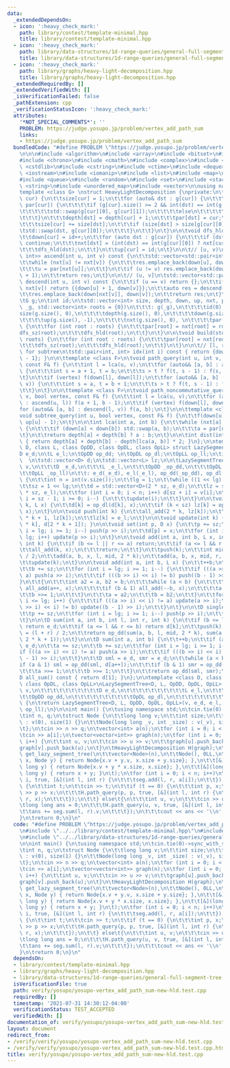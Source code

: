 ```yaml
---
data:
  _extendedDependsOn:
  - icon: ':heavy_check_mark:'
    path: library/contest/template-minimal.hpp
    title: library/contest/template-minimal.hpp
  - icon: ':heavy_check_mark:'
    path: library/data-structures/1d-range-queries/general-full-segment-tree.hpp
    title: library/data-structures/1d-range-queries/general-full-segment-tree.hpp
  - icon: ':heavy_check_mark:'
    path: library/graphs/heavy-light-decomposition.hpp
    title: library/graphs/heavy-light-decomposition.hpp
  _extendedRequiredBy: []
  _extendedVerifiedWith: []
  _isVerificationFailed: false
  _pathExtension: cpp
  _verificationStatusIcon: ':heavy_check_mark:'
  attributes:
    '*NOT_SPECIAL_COMMENTS*': ''
    PROBLEM: https://judge.yosupo.jp/problem/vertex_add_path_sum
    links:
    - https://judge.yosupo.jp/problem/vertex_add_path_sum
  bundledCode: "#define PROBLEM \"https://judge.yosupo.jp/problem/vertex_add_path_sum\"\
    \n\n\n#include <algorithm>\n#include <array>\n#include <bitset>\n#include <cassert>\n\
    #include <chrono>\n#include <cmath>\n#include <complex>\n#include <cstdio>\n#include\
    \ <cstdlib>\n#include <cstring>\n#include <ctime>\n#include <deque>\n#include\
    \ <iostream>\n#include <iomanip>\n#include <list>\n#include <map>\n#include <numeric>\n\
    #include <queue>\n#include <random>\n#include <set>\n#include <stack>\n#include\
    \ <string>\n#include <unordered_map>\n#include <vector>\n\nusing namespace std;\n\
    template <class G> \nstruct HeavyLightDecomposition {\nprivate:\n\tvoid dfs_sz(int\
    \ cur) {\n\t\tsize[cur] = 1;\n\t\tfor (auto& dst : g[cur]) {\n\t\t\tif (dst ==\
    \ par[cur]) {\n\t\t\t\tif (g[cur].size() >= 2 && int(dst) == int(g[cur][0]))\n\
    \t\t\t\t\tstd::swap(g[cur][0], g[cur][1]);\n\t\t\t\telse\n\t\t\t\t\tcontinue;\n\
    \t\t\t}\n\t\t\tdepth[dst] = depth[cur] + 1;\n\t\t\tpar[dst] = cur;\n\t\t\tdfs_sz(dst);\n\
    \t\t\tsize[cur] += size[dst];\n\t\t\tif (size[dst] > size[g[cur][0]]) {\n\t\t\t\
    \tstd::swap(dst, g[cur][0]);\n\t\t\t}\n\t\t}\n\t}\n\n\tvoid dfs_hld(int cur) {\n\
    \t\tdown[cur] = id++;\n\t\tfor (auto dst : g[cur]) {\n\t\t\tif (dst == par[cur])\
    \ continue;\n\t\t\tnxt[dst] = (int(dst) == int(g[cur][0]) ? nxt[cur] : int(dst));\n\
    \t\t\tdfs_hld(dst);\n\t\t}\n\t\tup[cur] = id;\n\t}\n\n\t// [u, v)\n\tstd::vector<std::pair<int,\
    \ int>> ascend(int u, int v) const {\n\t\tstd::vector<std::pair<int, int>> res;\n\
    \t\twhile (nxt[u] != nxt[v]) {\n\t\t\tres.emplace_back(down[u], down[nxt[u]]);\n\
    \t\t\tu = par[nxt[u]];\n\t\t}\n\t\tif (u != v) res.emplace_back(down[u], down[v]\
    \ + 1);\n\t\treturn res;\n\t}\n\n\t// (u, v]\n\tstd::vector<std::pair<int, int>>\
    \ descend(int u, int v) const {\n\t\tif (u == v) return {};\n\t\tif (nxt[u] ==\
    \ nxt[v]) return {{down[u] + 1, down[v]}};\n\t\tauto res = descend(u, par[nxt[v]]);\n\
    \t\tres.emplace_back(down[nxt[v]], down[v]);\n\t\treturn res;\n\t}\n\npublic:\n\
    \tG g;\n\tint id;\n\tstd::vector<int> size, depth, down, up, nxt, par;\n\n\tHeavyLightDecomposition(G&\
    \ _g, std::vector<int> roots = {0})\n\t\t\t: g(_g),\n\t\t\t\tid(0),\n\t\t\t\t\
    size(g.size(), 0),\n\t\t\t\tdepth(g.size(), 0),\n\t\t\t\tdown(g.size(), -1),\n\
    \t\t\t\tup(g.size(), -1),\n\t\t\t\tnxt(g.size(), 0), \n\t\t\t\tpar(g.size(), 0)\
    \ {\n\t\tfor (int root : roots) {\n\t\t\tpar[root] = nxt[root] = root;\n\t\t\t\
    dfs_sz(root);\n\t\t\tdfs_hld(root);\n\t\t}\n\t}\n\n\tvoid build(std::vector<int>\
    \ roots) {\n\t\tfor (int root : roots) {\n\t\t\tpar[root] = nxt[root] = root;\n\
    \t\t\tdfs_sz(root);\n\t\t\tdfs_hld(root);\n\t\t}\n\t}\n\n\t// [l, r], inclusive\
    \ for subtree\n\tstd::pair<int, int> idx(int i) const { return {down[i], up[i]\
    \ - 1}; }\n\n\ttemplate <class F>\n\tvoid path_query(int u, int v, bool vertex,\
    \ const F& f) {\n\t\tint l = lca(u, v);\n\t\tfor (auto&& [a, b] : ascend(u, l))\
    \ {\n\t\t\tint s = a + 1, t = b;\n\t\t\ts > t ? f(t, s - 1) : f(s, t - 1);\n\t\
    \t}\n\t\tif (vertex) f(down[l], down[l]);\n\t\tfor (auto&& [a, b] : descend(l,\
    \ v)) {\n\t\t\tint s = a, t = b + 1;\n\t\t\ts > t ? f(t, s - 1) : f(s, t - 1);\n\
    \t\t}\n\t}\n\n\ttemplate <class F>\n\tvoid path_noncommutative_query(int u, int\
    \ v, bool vertex, const F& f) {\n\t\tint l = lca(u, v);\n\t\tfor (auto&& [a, b]\
    \ : ascend(u, l)) f(a + 1, b - 1);\n\t\tif (vertex) f(down[l], down[l]);\n\t\t\
    for (auto&& [a, b] : descend(l, v)) f(a, b);\n\t}\n\n\ttemplate <class F>\n\t\
    void subtree_query(int u, bool vertex, const F& f) {\n\t\tf(down[u] + int(!vertex),\
    \ up[u] - 1);\n\t}\n\n\tint lca(int a, int b) {\n\t\twhile (nxt[a] != nxt[b])\
    \ {\n\t\t\tif (down[a] < down[b]) std::swap(a, b);\n\t\t\ta = par[nxt[a]];\n\t\
    \t}\n\t\treturn depth[a] < depth[b] ? a : b;\n\t}\n\n\tint dist(int a, int b)\
    \ { return depth[a] + depth[b] - depth[lca(a, b)] * 2; }\n};\n\ntemplate <class\
    \ D, class L, class OpDD, class OpDL, class OpLL> struct LazySegmentTree {\n\t\
    D e_d;\n\tL e_l;\n\tOpDD op_dd; \n\tOpDL op_dl;\n\tOpLL op_ll;\n\tint sz, lg;\
    \  \n\tstd::vector<D> d;\n\tstd::vector<L> lz;\n\n\tLazySegmentTree(const std::vector<D>&\
    \ v,\n\t\t\tD _e_d,\n\t\t\tL _e_l,\n\t\t\tOpDD _op_dd,\n\t\t\tOpDL _op_dl,\n\t\
    \t\tOpLL _op_ll)\n\t\t: e_d(_e_d), e_l(_e_l), op_dd(_op_dd), op_dl(_op_dl), op_ll(_op_ll)\
    \ {\n\t\tint n = int(v.size());\n\t\tlg = 1;\n\t\twhile ((1 << lg) < n) lg++;\n\
    \t\tsz = 1 << lg;\n\t\td = std::vector<D>(2 * sz, e_d);\n\t\tlz = std::vector<L>(2\
    \ * sz, e_l);\n\t\tfor (int i = 0; i < n; i++) d[sz + i] = v[i];\n\t\tfor (int\
    \ i = sz - 1; i >= 0; i--) {\n\t\t\tupdate(i);\n\t\t}\n\t}\n\n\tvoid all_add(int\
    \ k, L x) {\n\t\td[k] = op_dl(d[k], x);\n\t\tif (k < sz) lz[k] = op_ll(lz[k],\
    \ x);\n\t}\n\n\tvoid push(int k) {\n\t\tall_add(2 * k, lz[k]);\n\t\tall_add(2\
    \ * k + 1, lz[k]);\n\t\tlz[k] = e_l;\n\t}\n\n\tvoid update(int k) { d[k] = op_dd(d[2\
    \ * k], d[2 * k + 1]); }\n\n\tvoid set(int p, D x) {\n\t\tp += sz;\n\t\tfor (int\
    \ i = lg; i >= 1; i--) push(p >> i);\n\t\td[p] = x;\n\t\tfor (int i = 1; i <=\
    \ lg; i++) update(p >> i);\n\t}\n\n\tvoid add(int a, int b, L x, int l, int r,\
    \ int k) {\n\t\tif (b <= l || r <= a) return;\n\t\tif (a <= l && r <= b) {\n\t\
    \t\tall_add(k, x);\n\t\t\treturn;\n\t\t}\n\t\tpush(k);\n\t\tint mid = (l + r)\
    \ / 2;\n\t\tadd(a, b, x, l, mid, 2 * k);\n\t\tadd(a, b, x, mid, r, 2 * k + 1);\n\
    \t\tupdate(k);\n\t}\n\n\tvoid add(int a, int b, L x) {\n\t\t++b;\n\t\ta += sz;\n\
    \t\tb += sz;\n\t\tfor (int i = lg; i >= 1; i--) {\n\t\t\tif (((a >> i) << i) !=\
    \ a) push(a >> i);\n\t\t\tif (((b >> i) << i) != b) push((b - 1) >> i);\n\t\t\
    }\n\t\t{\n\t\t\tint a2 = a, b2 = b;\n\t\t\twhile (a < b) {\n\t\t\t\tif (a & 1)\
    \ all_add(a++, x);\n\t\t\t\tif (b & 1) all_add(--b, x);\n\t\t\t\ta >>= 1;\n\t\t\
    \t\tb >>= 1;\n\t\t\t}\n\t\t\ta = a2;\n\t\t\tb = b2;\n\t\t}\n\t\tfor (int i = 1;\
    \ i <= lg; i++) {\n\t\t\tif (((a >> i) << i) != a) update(a >> i);\n\t\t\tif (((b\
    \ >> i) << i) != b) update((b - 1) >> i);\n\t\t}\n\t}\n\n\tD single(int p) {\n\
    \t\tp += sz;\n\t\tfor (int i = lg; i >= 1; i--) push(p >> i);\n\t\treturn d[p];\n\
    \t}\n\n\tD sum(int a, int b, int l, int r, int k) {\n\t\tif (b <= l || r <= a)\
    \ return e_d;\n\t\tif (a <= l && r <= b) return d[k];\n\t\tpush(k);\n\t\tint mid\
    \ = (l + r) / 2;\n\t\treturn op_dd(sum(a, b, l, mid, 2 * k), sum(a, b, mid, r,\
    \ 2 * k + 1));\n\t}\n\n\tD sum(int a, int b) {\n\t\t++b;\n\t\tif (a == b) return\
    \ e_d;\n\t\ta += sz;\n\t\tb += sz;\n\t\tfor (int i = lg; i >= 1; i--) {\n\t\t\t\
    if (((a >> i) << i) != a) push(a >> i);\n\t\t\tif (((b >> i) << i) != b) push((b\
    \ - 1) >> i);\n\t\t}\n\t\tD sml = e_d, smr = e_d;\n\t\twhile (a < b) {\n\t\t\t\
    if (a & 1) sml = op_dd(sml, d[a++]);\n\t\t\tif (b & 1) smr = op_dd(d[--b], smr);\n\
    \t\t\ta >>= 1;\n\t\t\tb >>= 1;\n\t\t}\n\t\treturn op_dd(sml, smr);\n\t}\n\n\t\
    D all_sum() const { return d[1]; }\n};\n\ntemplate <class D, class L, class OpDD,\
    \ class OpDL, class OpLL>\nLazySegmentTree<D, L, OpDD, OpDL, OpLL> get_lazy_segment_tree(std::vector<D>\
    \ v,\n\t\t\t\t\t\t\t\t\t\tD e_d,\n\t\t\t\t\t\t\t\t\t\tL e_l,\n\t\t\t\t\t\t\t\t\
    \t\tOpDD op_dd,\n\t\t\t\t\t\t\t\t\t\tOpDL op_dl,\n\t\t\t\t\t\t\t\t\t\tOpLL op_ll)\
    \ {\n\treturn LazySegmentTree<D, L, OpDD, OpDL, OpLL>(v, e_d, e_l, op_dd, op_dl,\
    \ op_ll);\n}\n\nint main() {\n\tusing namespace std;\n\tcin.tie(0)->sync_with_stdio(false);\n\
    \tint n, q;\n\tstruct Node {\n\t\tlong long v;\n\t\tint size;\n\t\t\n\t\tNode()\
    \ : v(0), size(1) {}\n\t\tNode(long long _v, int _size) : v(_v), size(_size) {}\n\
    \t};\n\tcin >> n >> q;\n\tvector<int> a(n);\n\tfor (int i = 0; i < n; i++)\n\t\
    \tcin >> a[i];\n\tvector<vector<int>> graph(n);\n\tfor (int i = 0; i < n - 1;\
    \ i++) {\n\t\tint u, v;\n\t\tcin >> u >> v;\n\t\tgraph[u].push_back(v);\n\t\t\
    graph[v].push_back(u);\n\t}\n\tHeavyLightDecomposition H(graph);\n\tauto seg =\
    \ get_lazy_segment_tree(\n\t\tvector<Node>(n),\n\t\tNode(), 0LL,\n\t\t[&](Node\
    \ x, Node y) { return Node{x.v + y.v, x.size + y.size}; },\n\t\t[&](Node x, long\
    \ long y) { return Node{x.v + y * x.size, x.size}; },\n\t\t[&](long long x, long\
    \ long y) { return x + y; }\n\t);\n\tfor (int i = 0; i < n; i++)\n\t\tH.path_query(i,\
    \ i, true, [&](int l, int r) {\n\t\t\tseg.add(l, r, a[i]);\n\t\t});\n\twhile (q--)\
    \ {\n\t\tint t;\n\t\tcin >> t;\n\t\tif (t == 0) {\n\t\t\tint p, x;\n\t\t\tcin\
    \ >> p >> x;\n\t\t\tH.path_query(p, p, true, [&](int l, int r) {\n\t\t\t\tseg.add(l,\
    \ r, x);\n\t\t\t});\n\t\t} else\t{\n\t\t\tint u, v;\n\t\t\tcin >> u >> v;\n\t\t\
    \tlong long ans = 0;\n\t\t\tH.path_query(u, v, true, [&](int l, int r) {\n\t\t\
    \t\tans += seg.sum(l, r).v;\n\t\t\t});\n\t\t\tcout << ans << '\\n';\n\t\t}\n\t\
    }\n\treturn 0;\n}\n"
  code: "#define PROBLEM \"https://judge.yosupo.jp/problem/vertex_add_path_sum\"\n\
    \n#include \"../../library/contest/template-minimal.hpp\"\n#include \"../../library/graphs/heavy-light-decomposition.hpp\"\
    \n#include \"../../library/data-structures/1d-range-queries/general-full-segment-tree.hpp\"\
    \n\nint main() {\n\tusing namespace std;\n\tcin.tie(0)->sync_with_stdio(false);\n\
    \tint n, q;\n\tstruct Node {\n\t\tlong long v;\n\t\tint size;\n\t\t\n\t\tNode()\
    \ : v(0), size(1) {}\n\t\tNode(long long _v, int _size) : v(_v), size(_size) {}\n\
    \t};\n\tcin >> n >> q;\n\tvector<int> a(n);\n\tfor (int i = 0; i < n; i++)\n\t\
    \tcin >> a[i];\n\tvector<vector<int>> graph(n);\n\tfor (int i = 0; i < n - 1;\
    \ i++) {\n\t\tint u, v;\n\t\tcin >> u >> v;\n\t\tgraph[u].push_back(v);\n\t\t\
    graph[v].push_back(u);\n\t}\n\tHeavyLightDecomposition H(graph);\n\tauto seg =\
    \ get_lazy_segment_tree(\n\t\tvector<Node>(n),\n\t\tNode(), 0LL,\n\t\t[&](Node\
    \ x, Node y) { return Node{x.v + y.v, x.size + y.size}; },\n\t\t[&](Node x, long\
    \ long y) { return Node{x.v + y * x.size, x.size}; },\n\t\t[&](long long x, long\
    \ long y) { return x + y; }\n\t);\n\tfor (int i = 0; i < n; i++)\n\t\tH.path_query(i,\
    \ i, true, [&](int l, int r) {\n\t\t\tseg.add(l, r, a[i]);\n\t\t});\n\twhile (q--)\
    \ {\n\t\tint t;\n\t\tcin >> t;\n\t\tif (t == 0) {\n\t\t\tint p, x;\n\t\t\tcin\
    \ >> p >> x;\n\t\t\tH.path_query(p, p, true, [&](int l, int r) {\n\t\t\t\tseg.add(l,\
    \ r, x);\n\t\t\t});\n\t\t} else\t{\n\t\t\tint u, v;\n\t\t\tcin >> u >> v;\n\t\t\
    \tlong long ans = 0;\n\t\t\tH.path_query(u, v, true, [&](int l, int r) {\n\t\t\
    \t\tans += seg.sum(l, r).v;\n\t\t\t});\n\t\t\tcout << ans << '\\n';\n\t\t}\n\t\
    }\n\treturn 0;\n}\n"
  dependsOn:
  - library/contest/template-minimal.hpp
  - library/graphs/heavy-light-decomposition.hpp
  - library/data-structures/1d-range-queries/general-full-segment-tree.hpp
  isVerificationFile: true
  path: verify/yosupo/yosupo-vertex_add_path_sum-new-hld.test.cpp
  requiredBy: []
  timestamp: '2021-07-31 14:30:12-04:00'
  verificationStatus: TEST_ACCEPTED
  verifiedWith: []
documentation_of: verify/yosupo/yosupo-vertex_add_path_sum-new-hld.test.cpp
layout: document
redirect_from:
- /verify/verify/yosupo/yosupo-vertex_add_path_sum-new-hld.test.cpp
- /verify/verify/yosupo/yosupo-vertex_add_path_sum-new-hld.test.cpp.html
title: verify/yosupo/yosupo-vertex_add_path_sum-new-hld.test.cpp
---
```

